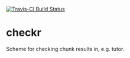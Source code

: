 [![Travis-CI Build Status](https://travis-ci.org/dtkaplan/checkr.svg?branch=master)](https://travis-ci.org/dtkaplan/checkr)

# checkr

Scheme for checking chunk results in, e.g. tutor.
